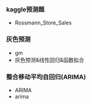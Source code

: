 ### kaggle预测题
- Rossmann_Store_Sales
### 灰色预测
- gm
- 灰色预测&线性回归&函数拟合
### 整合移动平均自回归(ARIMA)
- ARIMA
- arima
